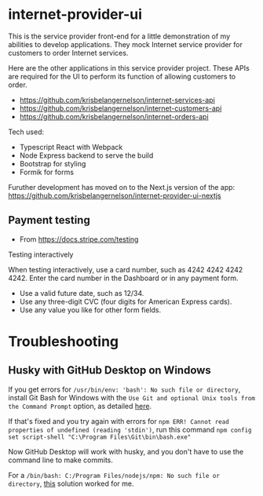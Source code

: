 # internet-provider-ui

This is the service provider front-end for a little demonstration of my abilities to develop applications. They mock Internet service provider for customers to order Internet services.

Here are the other applications in this service provider project. These APIs are required for the UI to perform its function of allowing customers to order.

- https://github.com/krisbelangernelson/internet-services-api
- https://github.com/krisbelangernelson/internet-customers-api
- https://github.com/krisbelangernelson/internet-orders-api

Tech used:
- Typescript React with Webpack
- Node Express backend to serve the build
- Bootstrap for styling
- Formik for forms

Furuther development has moved on to the Next.js version of the app: https://github.com/krisbelangernelson/internet-provider-ui-nextjs


## Payment testing
- From https://docs.stripe.com/testing

Testing interactively

When testing interactively, use a card number, such as 4242 4242 4242 4242. Enter the card number in the Dashboard or in any payment form.

- Use a valid future date, such as 12/34.
- Use any three-digit CVC (four digits for American Express cards).
- Use any value you like for other form fields.

# Troubleshooting

## Husky with GitHub Desktop on Windows

If you get errors for `/usr/bin/env: 'bash': No such file or directory`, install Git Bash for Windows with the `Use Git and optional Unix tools from the Command Prompt` option, as detailed [here](https://github.com/typicode/husky/issues/950).

If that's fixed and you try again with errors for `npm ERR! Cannot read properties of undefined (reading 'stdin')`, run this command `npm config set script-shell "C:\Program Files\Git\bin\bash.exe"`

Now GitHub Desktop will work with husky, and you don't have to use the command line to make commits.

For a `/bin/bash: C:/Program Files/nodejs/npm: No such file or directory`, [this](https://github.com/desktop/desktop/issues/12562#issuecomment-1335391830) solution worked for me.
